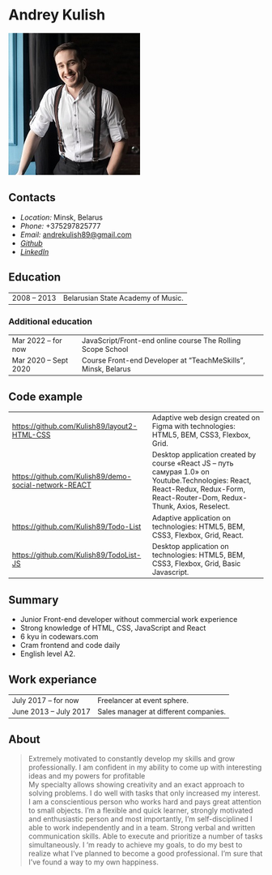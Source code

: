 # Andrey Kulish

![My photo](/images/photo.jpg)

## Contacts

- _Location:_ Minsk, Belarus
- _Phone:_ +375297825777
- _Email:_ andrekulish89@gmail.com
- [_Github_](https://github.com/kulish89)
- [_LinkedIn_ ](https://www.linkedin.com/in/andrey-kulish-47a973174/)

## Education

|             |                                    |
| ----------- | ---------------------------------- |
| 2008 – 2013 | Belarusian State Academy of Music. |

### Additional education

|                      |                                                               |
| -------------------- | ------------------------------------------------------------- |
| Mar 2022 – for now   | JavaScript/Front-end online course The Rolling Scope School   |
| Mar 2020 – Sept 2020 | Course Front-end Developer at “TeachMeSkills”, Minsk, Belarus |

## Code example

|                                                       |                                                                                                                                                                              |
| ----------------------------------------------------- | ---------------------------------------------------------------------------------------------------------------------------------------------------------------------------- |
| https://github.com/Kulish89/layout2-HTML-CSS          | Adaptive web design created on Figma with technologies: HTML5, BEM, CSS3, Flexbox, Grid.                                                                                     |
| https://github.com/Kulish89/demo-social-network-REACT | Desktop application created by course «React JS – путь самурая 1.0» on Youtube.Technologies: React, React-Redux, Redux-Form, React-Router-Dom, Redux-Thunk, Axios, Reselect. |
| https://github.com/Kulish89/Todo-List                 | Adaptive application on technologies: HTML5, BEM, CSS3, Flexbox, Grid, React.                                                                                                |
| https://github.com/Kulish89/TodoList-JS               | Desktop application on technologies: HTML5, BEM, CSS3, Flexbox, Grid, Basic Javascript.                                                                                      |

## Summary

- Junior Front-end developer without commercial work experience
- Strong knowledge of HTML, CSS, JavaScript and React
- 6 kyu in codewars.com
- Cram frontend and code daily
- English level A2.

## Work experiance

|                       |                                       |
| --------------------- | ------------------------------------- |
| July 2017 – for now   | Freelancer at event sphere.           |
| June 2013 – July 2017 | Sales manager at different companies. |

## About

> Extremely motivated to constantly develop my skills and grow professionally. I am confident in my ability to come up with interesting ideas and my powers for profitable  
>  My specialty allows showing creativity and an exact approach to solving problems.
> I do well with tasks that only increased my interest.
> I am a conscientious person who works hard and pays great attention to small objects. I’m a flexible and quick learner, strongly motivated and enthusiastic person and most importantly, I’m self-disciplined
> I able to work independently and in a team. Strong verbal and written communication skills. Able to execute and prioritize a number of tasks simultaneously.
> I ‘m ready to achieve my goals, to do my best to realize what I‘ve planned to become a good professional.
> I’m sure that I’ve found a way to my own happiness.
